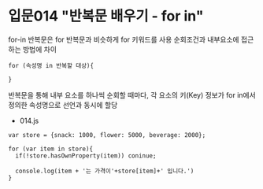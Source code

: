 # 입문014 "반복문 배우기 - for in"

for-in 반복문은 for 반복문과 비슷하게 for 키워드를 사용
순회조건과 내부요소에 접근하는 방법에 차이
```
for (속성명 in 반복할 대상){

}
```
반복문을 통해 내부 요소를 하나씩 순회할 때마다, 각 요소의 키(Key) 정보가 for in에서 정의한 속성명으로 선언과 동시에 할당

- 014.js
```
var store = {snack: 1000, flower: 5000, beverage: 2000};

for (var item in store){
  if(!store.hasOwnProperty(item)) coninue;

  console.log(item + '는 가격이'+store[item]+' 입니다.')
}
```
